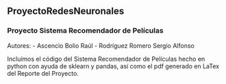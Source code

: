 ## ProyectoRedesNeuronales
### Proyecto Sistema Recomendador de Películas

Autores: - Ascencio Bolio Raúl
         - Rodríguez Romero Sergio Alfonso

Incluímos el código del Sistema Recomendador de Películas hecho en python con ayuda de sklearn y pandas, 
así como el pdf generado en LaTex del Reporte del Proyecto.
